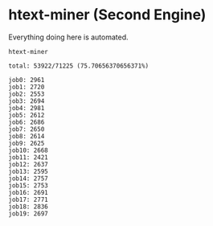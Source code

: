 # htext-miner (Second Engine)

Everything doing here is automated.

```
htext-miner

total: 53922/71225 (75.70656370656371%)

job0: 2961
job1: 2720
job2: 2553
job3: 2694
job4: 2981
job5: 2612
job6: 2686
job7: 2650
job8: 2614
job9: 2625
job10: 2668
job11: 2421
job12: 2637
job13: 2595
job14: 2757
job15: 2753
job16: 2691
job17: 2771
job18: 2836
job19: 2697
```